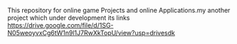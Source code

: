 This repository for online game Projects and online Applications.my another project which under development its links https://drive.google.com/file/d/1SG-N05weoyvxCg6tW1n9l1J7RwXkTopU/view?usp=drivesdk
